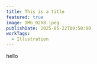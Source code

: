 ```yaml
---
title: This is a title
featured: true
image: IMG_0268.jpeg
publishDate: 2025-05-22T00:50:00
workTags:
  - Illustration
---
```

hello
